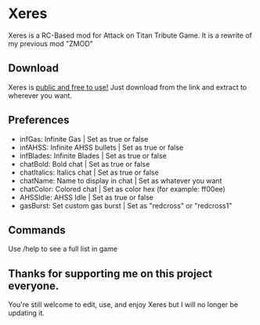 # Xeres
Xeres is a RC-Based mod for Attack on Titan Tribute Game. It is a rewrite of my previous mod "ZMOD"

## Download

Xeres is [public and free to use!](https://www.dropbox.com/sh/7og6dmljq6l767m/AABqST1_ZORjvasLz18DefiAa?dl=0) Just download from the link and extract to wherever you want.

## Preferences
* infGas: Infinite Gas | Set as true or false
* infAHSS: Infinite AHSS bullets | Set as true or false
* infBlades: Infinite Blades | Set as true or false
* chatBold: Bold chat | Set as true or false
* chatItalics: Italics chat | Set as true or false
* chatName: Name to display in chat | Set as whatever you want
* chatColor: Colored chat | Set as color hex (for example: ff00ee)
* AHSSIdle: AHSS Idle | Set as true or false
* gasBurst: Set custom gas burst | Set as "redcross" or "redcross1"

## Commands
Use /help to see a full list in game

## Thanks for supporting me on this project everyone. 
You're still welcome to edit, use, and enjoy Xeres but I will no longer be updating it. 

